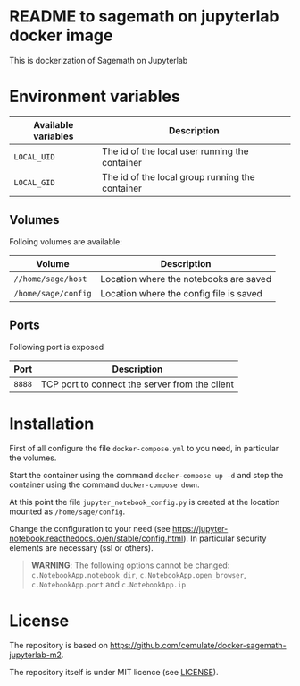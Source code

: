 README to sagemath on jupyterlab docker image
===

This is dockerization of Sagemath on Jupyterlab


# Environment variables

|Available variables      |Description                                                |
|-------------------------|-----------------------------------------------------------|
|`LOCAL_UID`              | The id of the local user running the container            |
|`LOCAL_GID`              | The id of the local group running the container           |

## Volumes

Folloing volumes are available:

|Volume          |Description                                               |
|----------------|----------------------------------------------------------|
|`//home/sage/host` | Location where the notebooks are saved |
|`/home/sage/config`     | Location where the config file is saved |


## Ports

Following port is exposed

|Port       |Description                                               |
|-----------|----------------------------------------------------------|
|`8888` | TCP port to connect the server from the client           |

# Installation

First of all configure the file `docker-compose.yml` to you need, in particular the volumes.

Start the container using the command `docker-compose up -d` and stop the container using the command `docker-compose down`.

At this point the file `jupyter_notebook_config.py` is created at the location mounted as `/home/sage/config`.

Change the configuration to your need (see https://jupyter-notebook.readthedocs.io/en/stable/config.html). In particular security elements are necessary (ssl or others).

> **WARNING**: The following options cannot be changed: `c.NotebookApp.notebook_dir`, `c.NotebookApp.open_browser`, `c.NotebookApp.port` and `c.NotebookApp.ip`

# License

The repository is based on https://github.com/cemulate/docker-sagemath-jupyterlab-m2.

The repository itself is under MIT licence (see [LICENSE](./LICENCE)).
